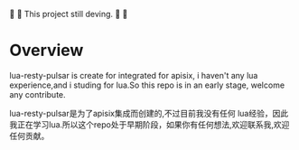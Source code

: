 🚧 🚧 This project still deving. 🚧 🚧   

# Overview 

lua-resty-pulsar is  create for integrated for apisix, i haven't any lua experience,and i studing for lua.So this repo is in an early stage, welcome any contribute.

lua-resty-pulsar是为了apisix集成而创建的,不过目前我没有任何 lua经验，因此我正在学习lua.所以这个repo处于早期阶段，如果你有任何想法,欢迎联系我,欢迎任何贡献。